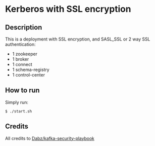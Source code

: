 # Kerberos with SSL encryption

## Description

This is a deployment with SSL encryption, and SASL_SSL or 2 way SSL authentication:

* 1 zookeeper
* 1 broker
* 1 connect
* 1 schema-registry
* 1 control-center

## How to run
  
Simply run:

```
$ ./start.sh
```

## Credits

All credits to [Dabz/kafka-security-playbook](https://github.com/Dabz/kafka-security-playbook/tree/master/kerberos)